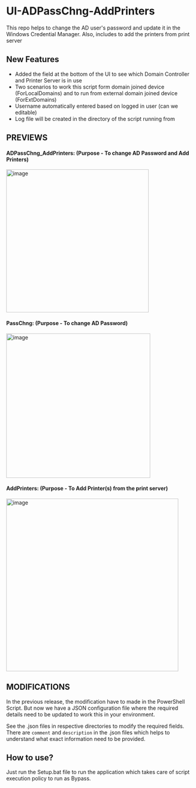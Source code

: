 # UI-ADPassChng-AddPrinters
This repo helps to change the AD user's password and update it in the Windows Credential Manager. Also, includes to add the printers from print server

## New Features
- Added the field at the bottom of the UI to see which Domain Controller and Printer Server is in use
- Two scenarios to work this script form domain joined device (ForLocalDomains) and to run from external domain joined device (ForExtDomains)
- Username automatically entered based on logged in user (can we editable)
- Log file will be created in the directory of the script running from

## PREVIEWS

#### ADPassChng_AddPrinters: (Purpose - To change AD Password and Add Printers)

<img width="380" alt="image" src="https://github.com/Ssri7774/UI-ADPassChng-AddPrinters/assets/95307763/6225a338-0e8f-4ec5-8838-266c97dec5f9">

#### PassChng: (Purpose - To change AD Password)

<img width="384" alt="image" src="https://github.com/Ssri7774/UI-ADPassChng-AddPrinters/assets/95307763/b05ead5d-1f0b-4589-8eda-772e2d52df3c">

#### AddPrinters: (Purpose - To Add Printer(s) from the print server)

<img width="459" alt="image" src="https://github.com/Ssri7774/UI-ADPassChng-AddPrinters/assets/95307763/d26676bf-ecd9-49ab-8d48-0affa0d19b46">


## MODIFICATIONS

In the previous release, the modification have to made in the PowerShell Script. But now we have a JSON configuration file where the required details need to be updated to work this in your environment.

See the .json files in respective directories to modify the required fields. There are `comment` and `description` in the .json files which helps to understand what exact information need to be provided.


## How to use?

Just run the Setup.bat file to run the application which takes care of script execution policy to run as Bypass.
